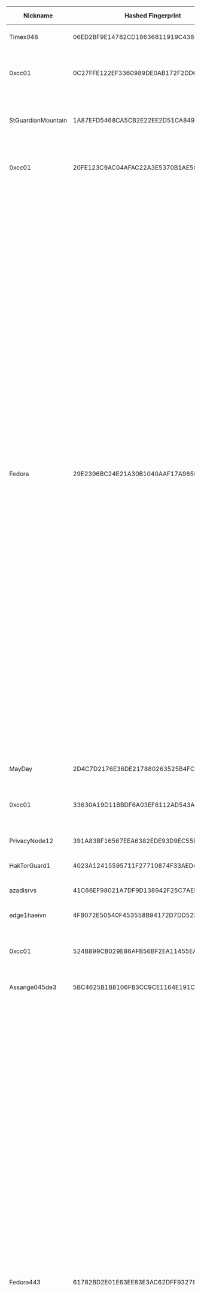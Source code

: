 | Nickname |  Hashed Fingerprint	| Or Addresses | Contact | Running | Flags | Last Seen | First Seen | Last Restarted | Advertised Bandwidth | Platform | Version | Version Status | Recommended Version | Verified hostnames | Exit policy |
|---|---|---|---|---|---|---|---|---|---|---|---|---|---|---|---|
|Timex048 | 06ED2BF9E14782CD18636811919C43885DC08E73 | ["69.173.187.109:9001"] | myemail@example.com | true | Running, Valid | 2025-10-29 21:00:00 | 2025-10-29 07:00:00 | 2025-10-29 02:35:26 | 0 | Tor 0.4.8.18 on Linux | 0.4.8.18 | recommended | true | N/A | ["reject *:*"]|
|0xcc01 | 0C27FFE122EF3360989DE0AB172F2DD606081E62 | ["141.95.16.83:443"] | ContactInfo email:sojus07[]0xcc01.de url:https://0xcc01.de pgp:f70907c2c3b7154f144ff5a5c3193a24f60bd987 hoster:OVH Netcup cost:60EUR uplinkbw:1000 memory:11683 virtualization:kvm os:Debian/13 confmgmt:ansible ciissversion:2 trafficacct:unmetered | true | Running, V2Dir, Valid | 2025-10-29 21:00:00 | 2025-10-29 20:00:00 | 2025-10-29 19:36:45 | 0 | Tor 0.4.8.16 on Linux | 0.4.8.16 | recommended | true | N/A | ["reject *:*"]|
|StGuardianMountain | 1A87EFD5468CA5CB2E22EE2D51CA849AEEAFA714 | ["49.158.238.41:443"] | p4ccpxnwue3u@gmail.com | true | Running, V2Dir, Valid | 2025-10-29 21:00:00 | 2025-10-29 04:00:00 | 2025-10-29 03:27:54 | 0 | Tor 0.4.9.3-alpha on Windows 8 [or later] | 0.4.9.3-alpha | recommended | true | N/A | ["reject *:*"]|
|0xcc01 | 20FE123C9AC04AFAC22A3E5370B1AE5CB57B646E | ["51.75.22.33:443"] | ContactInfo email:sojus07[]0xcc01.de url:https://0xcc01.de pgp:f70907c2c3b7154f144ff5a5c3193a24f60bd987 hoster:OVH Netcup cost:60EUR uplinkbw:1000 memory:11683 virtualization:kvm os:Debian/13 confmgmt:ansible ciissversion:2 trafficacct:unmetered | true | Running, V2Dir, Valid | 2025-10-29 21:00:00 | 2025-10-29 20:00:00 | 2025-10-29 19:36:50 | 0 | Tor 0.4.8.16 on Linux | 0.4.8.16 | recommended | true | ["vps-d318a31d.vps.ovh.net"] | ["reject *:*"]|
|Fedora | 29E2396BC24E21A30B1040AAF17A965F5FA33B78 | ["178.17.170.209:80"] | email:candybober12@proton[]me | true | Exit, Running, V2Dir, Valid | 2025-10-29 21:00:00 | 2025-10-29 14:00:00 | 2025-10-29 14:16:26 | 0 | Tor 0.4.8.19 on Linux | 0.4.8.19 | recommended | true | N/A | ["reject 0.0.0.0/8:*","reject 169.254.0.0/16:*","reject 127.0.0.0/8:*","reject 192.168.0.0/16:*","reject 10.0.0.0/8:*","reject 172.16.0.0/12:*","reject 178.17.170.209:*","reject *:22","accept *:20-23","accept *:43","accept *:53","accept *:79-81","accept *:88","accept *:110","accept *:143","accept *:194","accept *:220","accept *:389","accept *:443","accept *:464","accept *:465","accept *:531","accept *:543-544","accept *:554","accept *:563","accept *:587","accept *:636","accept *:706","accept *:749","accept *:873","accept *:902-904","accept *:981","accept *:989-995","accept *:1194","accept *:1220","accept *:1293","accept *:1500","accept *:1533","accept *:1677","accept *:1723","accept *:1755","accept *:1863","accept *:2082-2083","accept *:2086-2087","accept *:2095-2096","accept *:2102-2104","accept *:3128","accept *:3389","accept *:3690","accept *:4321","accept *:4643","accept *:5050","accept *:5190","accept *:5222-5223","accept *:5228","accept *:5900","accept *:6660-6669","accept *:6679","accept *:6697","accept *:8000","accept *:8008","accept *:8074","accept *:8080","accept *:8082","accept *:8087-8088","accept *:8232-8233","accept *:8332-8333","accept *:8443","accept *:8888","accept *:9418","accept *:9999","accept *:10000","accept *:11371","accept *:19294","accept *:19638","accept *:50002","accept *:64738","reject *:*"]|
|MayDay | 2D4C7D2176E36DE217880263525B4FC23FBBC415 | ["77.73.66.10:9100","[2a00:1838:37:4bc::eb59]:9100"] | vladnickhosersky@pissmail.com | true | Running, V2Dir, Valid | 2025-10-29 21:00:00 | 2025-10-29 15:00:00 | 2025-10-29 14:46:49 | 0 | Tor 0.4.8.13 on Linux | 0.4.8.13 | recommended | true | N/A | ["reject *:*"]|
|0xcc01 | 33630A19D11BBDF6A03EF6112AD543A4015C9985 | ["51.77.245.132:443"] | ContactInfo email:sojus07[]0xcc01.de url:https://0xcc01.de pgp:f70907c2c3b7154f144ff5a5c3193a24f60bd987 hoster:OVH Netcup cost:60EUR uplinkbw:1000 memory:11683 virtualization:kvm os:Debian/13 confmgmt:ansible ciissversion:2 trafficacct:unmetered | true | Running, V2Dir, Valid | 2025-10-29 21:00:00 | 2025-10-29 20:00:00 | 2025-10-29 19:35:42 | 0 | Tor 0.4.8.16 on Linux | 0.4.8.16 | recommended | true | N/A | ["reject *:*"]|
|PrivacyNode12 | 391A83BF16567EEA6382EDE93D9EC55B01A9BE17 | ["5.181.181.56:9001"] | privacy-node@example.com | true | Running, V2Dir, Valid | 2025-10-29 21:00:00 | 2025-10-29 04:00:00 | 2025-10-29 03:35:11 | 0 | Tor 0.4.8.19 on Linux | 0.4.8.19 | recommended | true | N/A | ["reject *:*"]|
|HakTorGuard1 | 4023A12415595711F27710874F33AED403B2E482 | ["157.180.83.21:9001","[2a01:4f9:c013:ce34::1]:9001"] | admin@haktor.network | true | Running, Valid | 2025-10-29 21:00:00 | 2025-10-29 09:00:00 | 2025-10-29 20:04:40 | 0 | Tor 0.4.8.13 on Linux | 0.4.8.13 | recommended | true | ["static.21.83.180.157.clients.your-server.de"] | ["reject *:*"]|
|azadisrvs | 41C66EF98021A7DF9D138942F25C7AEB438AB744 | ["116.202.217.146:9001","[2a01:4f8:241:51af::2]:9001"] | diyarciftciatprotonmaildotcom | true | Running, V2Dir, Valid | 2025-10-29 21:00:00 | 2025-10-29 00:00:00 | 2025-10-28 23:45:54 | 0 | Tor 0.4.8.19 on Linux | 0.4.8.19 | recommended | true | ["static.146.217.202.116.clients.your-server.de"] | ["reject *:*"]|
|edge1haeivn | 4FB072E50540F453558B94172D7DD523E1B7374C | ["45.90.162.253:443","[2a0c:8881:5:3b::1]:443"] | tor@haeiven.fr | true | Running, V2Dir, Valid | 2025-10-29 21:00:00 | 2025-10-29 00:00:00 | 2025-10-28 22:58:47 | 0 | Tor 0.4.8.19 on Linux | 0.4.8.19 | recommended | true | ["edge1.haeiven.fr"] | ["reject *:*"]|
|0xcc01 | 524B899CB029E86AFB56BF2EA11455EAF8717498 | ["158.69.200.21:443"] | ContactInfo email:sojus07[]0xcc01.de url:https://0xcc01.de pgp:f70907c2c3b7154f144ff5a5c3193a24f60bd987 hoster:OVH Netcup cost:60EUR uplinkbw:1000 memory:11683 virtualization:kvm os:Debian/13 confmgmt:ansible ciissversion:2 trafficacct:unmetered | true | Running, V2Dir, Valid | 2025-10-29 21:00:00 | 2025-10-29 20:00:00 | 2025-10-29 19:35:42 | 0 | Tor 0.4.8.16 on Linux | 0.4.8.16 | recommended | true | N/A | ["reject *:*"]|
|Assange045de3 | 5BC4625B1B8106FB3CC9CE1164E191CB675DF30C | ["62.141.35.212:9301","[2001:4ba0:ffa4:2cf::f5a4:9301]:9301"] | BMTY90VKYRQPUJZOTH[@]Safe-mail.net | true | Running, V2Dir, Valid | 2025-10-29 21:00:00 | 2025-10-29 07:00:00 | 2025-10-29 12:50:05 | 0 | Tor 0.4.8.19 on Linux | 0.4.8.19 | recommended | true | ["ve901.venus.dedi.server-hosting.expert"] | ["reject *:*"]|
|Fedora443 | 61782BD2E01E63EE83E3AC62DFF932799377927E | ["178.17.170.211:443"] | email:candybober12@proton[]me | true | Exit, Running, V2Dir, Valid | 2025-10-29 21:00:00 | 2025-10-29 15:00:00 | 2025-10-29 14:13:45 | 0 | Tor 0.4.8.19 on Linux | 0.4.8.19 | recommended | true | ["laufenaufluft.com"] | ["reject 0.0.0.0/8:*","reject 169.254.0.0/16:*","reject 127.0.0.0/8:*","reject 192.168.0.0/16:*","reject 10.0.0.0/8:*","reject 172.16.0.0/12:*","reject 178.17.170.211:*","reject *:22","accept *:20-23","accept *:43","accept *:53","accept *:79-81","accept *:88","accept *:110","accept *:143","accept *:194","accept *:220","accept *:389","accept *:443","accept *:464","accept *:465","accept *:531","accept *:543-544","accept *:554","accept *:563","accept *:587","accept *:636","accept *:706","accept *:749","accept *:873","accept *:902-904","accept *:981","accept *:989-995","accept *:1194","accept *:1220","accept *:1293","accept *:1500","accept *:1533","accept *:1677","accept *:1723","accept *:1755","accept *:1863","accept *:2082-2083","accept *:2086-2087","accept *:2095-2096","accept *:2102-2104","accept *:3128","accept *:3389","accept *:3690","accept *:4321","accept *:4643","accept *:5050","accept *:5190","accept *:5222-5223","accept *:5228","accept *:5900","accept *:6660-6669","accept *:6679","accept *:6697","accept *:8000","accept *:8008","accept *:8074","accept *:8080","accept *:8082","accept *:8087-8088","accept *:8232-8233","accept *:8332-8333","accept *:8443","accept *:8888","accept *:9418","accept *:9999","accept *:10000","accept *:11371","accept *:19294","accept *:19638","accept *:50002","accept *:64738","reject *:*"]|
|0xcc01 | 619DBBC6CB93C0E09248735A088E1D4FF1213390 | ["51.91.165.33:443"] | ContactInfo email:sojus07[]0xcc01.de url:https://0xcc01.de pgp:f70907c2c3b7154f144ff5a5c3193a24f60bd987 hoster:OVH Netcup cost:60EUR uplinkbw:1000 memory:11683 virtualization:kvm os:Debian/13 confmgmt:ansible ciissversion:2 trafficacct:unmetered | true | Running, V2Dir, Valid | 2025-10-29 21:00:00 | 2025-10-29 20:00:00 | 2025-10-29 19:35:52 | 0 | Tor 0.4.8.16 on Linux | 0.4.8.16 | recommended | true | N/A | ["reject *:*"]|
|0xcc01 | 6AF2750BC834CD70541322324790385C150ACF48 | ["51.89.187.216:443"] | ContactInfo email:sojus07[]0xcc01.de url:https://0xcc01.de pgp:f70907c2c3b7154f144ff5a5c3193a24f60bd987 hoster:OVH Netcup cost:60EUR uplinkbw:1000 memory:11683 virtualization:kvm os:Debian/13 confmgmt:ansible ciissversion:2 trafficacct:unmetered | true | Running, V2Dir, Valid | 2025-10-29 21:00:00 | 2025-10-29 20:00:00 | 2025-10-29 19:35:51 | 0 | Tor 0.4.8.16 on Linux | 0.4.8.16 | recommended | true | N/A | ["reject *:*"]|
|aieternal07 | 6C72907C2F174498F20BAEF6DD43CE33A1DAB7D1 | ["194.59.204.74:9001"] | E2F404D23F750CA6E616764E61B9C42FB3292DE0 \\| qatsi4223 \\| qatsi4223 _/ at /_ gmail.com | true | Running, V2Dir, Valid | 2025-10-29 21:00:00 | 2025-10-29 16:00:00 | 2025-10-29 19:36:16 | 0 | Tor 0.4.8.19 on Linux | 0.4.8.19 | recommended | true | N/A | ["reject *:*"]|
|KatSystems01 | 728B42914DF2A93DA7EE526B63FB5BF373A38B69 | ["158.69.196.31:443","[2607:5300:205:200::7894]:443"] | KatSystems Administrator <tor-admin AT kat DOT systems> | true | Running, V2Dir, Valid | 2025-10-29 21:00:00 | 2025-10-29 01:00:00 | 2025-10-29 00:53:21 | 0 | Tor 0.4.8.19 on Linux | 0.4.8.19 | recommended | true | ["vps-b43e0d3e.vps.ovh.ca"] | ["reject *:*"]|
|Kn0wy0urEnemy | 7AF486B437C3CE0AF0FEE5B64A51710FEBEF5AC6 | ["130.195.210.110:4500"] | N/A | true | Running, V2Dir, Valid | 2025-10-29 21:00:00 | 2025-10-29 18:00:00 | 2025-10-29 17:27:07 | 0 | Tor 0.4.8.19 on Linux | 0.4.8.19 | recommended | true | N/A | ["reject *:*"]|
|hotbutterytoast | 80A009A4494641061578AE12F187C4A8440570A2 | ["136.60.214.166:9001"] | N/A | true | Running, V2Dir, Valid | 2025-10-29 21:00:00 | 2025-10-29 00:00:00 | 2025-10-29 18:47:16 | 0 | Tor 0.4.8.19 on Linux | 0.4.8.19 | recommended | true | N/A | ["reject *:*"]|
|Unnamed | 81967674DC8EBD2E7E861C4EC86D9E7E05384833 | ["38.60.216.74:9002"] | N/A | true | Exit, Running, V2Dir, Valid | 2025-10-29 21:00:00 | 2025-10-29 14:00:00 | 2025-10-29 13:39:58 | 0 | Tor 0.4.9.0-alpha-dev on Linux | 0.4.9.0-alpha-dev | unrecommended | false | N/A | ["reject 0.0.0.0/8:*","reject 169.254.0.0/16:*","reject 127.0.0.0/8:*","reject 192.168.0.0/16:*","reject 10.0.0.0/8:*","reject 172.16.0.0/12:*","reject 38.60.216.74:*","accept *:80","accept *:443","accept *:8081","accept *:8080","reject *:*"]|
|cablenbits | 86FA66E947FA715F0A61A02395F42D3185753A46 | ["174.94.89.251:9001"] | N/A | true | Running, V2Dir, Valid | 2025-10-29 21:00:00 | 2025-10-29 05:00:00 | 2025-10-29 04:06:38 | 0 | Tor 0.4.8.10 on Linux | 0.4.8.10 | recommended | true | ["bras-base-almapq1422w-grc-10-174-94-89-251.dsl.bell.ca"] | ["reject *:*"]|
|Corroding | 955A954DBAC2B49A38C2AD7EE54ABF58308703B2 | ["46.224.5.71:443","[2a01:4f8:c013:4a32::1]:443"] | Corroding@proton.me | false | Running, V2Dir, Valid | 2025-10-29 11:00:00 | 2025-10-29 10:00:00 | 2025-10-29 09:37:20 | 0 | Tor 0.4.8.19 on Linux | 0.4.8.19 | recommended | true | ["static.71.5.224.46.clients.your-server.de"] | ["reject *:*"]|
|0xcc01 | 960A35B1AB28DFF11E0C014407013514C06D565B | ["51.195.137.224:443"] | ContactInfo email:sojus07[]0xcc01.de url:https://0xcc01.de pgp:f70907c2c3b7154f144ff5a5c3193a24f60bd987 hoster:OVH Netcup cost:60EUR uplinkbw:1000 memory:11683 virtualization:kvm os:Debian/13 confmgmt:ansible ciissversion:2 trafficacct:unmetered | true | Running, V2Dir, Valid | 2025-10-29 21:00:00 | 2025-10-29 20:00:00 | 2025-10-29 19:36:47 | 0 | Tor 0.4.8.16 on Linux | 0.4.8.16 | recommended | true | ["vps-e891e416.vps.ovh.net"] | ["reject *:*"]|
|PrettyLittleRelay | 999B278E13E7044497E460D8B5F6D1D58B641BBE | ["134.255.219.242:443"] | janeskraudevevo@proton.me | true | Running, V2Dir, Valid | 2025-10-29 21:00:00 | 2025-10-29 20:00:00 | 2025-10-29 19:18:09 | 0 | Tor 0.4.8.16 on Linux | 0.4.8.16 | recommended | true | ["magenta-shark-91583.zap.cloud"] | ["reject *:*"]|
|HakTorExit1 | A0908FBCC93E835D3F2C8497B4685C09F3411FC1 | ["157.180.46.73:9001","[2a01:4f9:c012:3776::1]:9001"] | admin@haktor.network | false | Exit, Running, Valid | 2025-10-29 20:00:00 | 2025-10-29 09:00:00 | 2025-10-29 19:53:34 | 0 | Tor 0.4.8.13 on Linux | 0.4.8.13 | recommended | true | ["static.73.46.180.157.clients.your-server.de"] | ["reject 0.0.0.0/8:*","reject 169.254.0.0/16:*","reject 127.0.0.0/8:*","reject 192.168.0.0/16:*","reject 10.0.0.0/8:*","reject 172.16.0.0/12:*","reject 157.180.46.73:*","accept *:80","accept *:443","accept *:853","reject *:*"]|
|MayDay | A2217AD621DD9D1673C9FDCD9898CE460DEC0060 | ["77.73.66.10:9000","[2a00:1838:37:4bc::eb59]:9000"] | vladnickhosersky@pissmail.com | true | Running, V2Dir, Valid | 2025-10-29 21:00:00 | 2025-10-29 15:00:00 | 2025-10-29 14:46:49 | 0 | Tor 0.4.8.13 on Linux | 0.4.8.13 | recommended | true | N/A | ["reject *:*"]|
|0xcc01 | A68640CBC31BD4A2FBCE1C31D43375AA9A6E44A9 | ["51.91.165.32:443"] | ContactInfo email:sojus07[]0xcc01.de url:https://0xcc01.de pgp:f70907c2c3b7154f144ff5a5c3193a24f60bd987 hoster:OVH Netcup cost:60EUR uplinkbw:1000 memory:11683 virtualization:kvm os:Debian/13 confmgmt:ansible ciissversion:2 trafficacct:unmetered | true | Running, V2Dir, Valid | 2025-10-29 21:00:00 | 2025-10-29 20:00:00 | 2025-10-29 19:35:52 | 0 | Tor 0.4.8.16 on Linux | 0.4.8.16 | recommended | true | ["ip32.ip-51-91-165.eu"] | ["reject *:*"]|
|aieternal07 | A9294755987811F7D4F35A8514216AF1002DF1E3 | ["194.59.204.74:9001"] | E2F404D23F750CA6E616764E61B9C42FB3292DE0 \\| qatsi4223 \\| qatsi4223 _/ at /_ gmail.com | false | Running, V2Dir, Valid | 2025-10-29 08:00:00 | 2025-10-29 07:00:00 | 2025-10-29 05:00:20 | 0 | Tor 0.4.8.19 on Linux | 0.4.8.19 | recommended | true | ["dheldarul.genmeta.eu"] | ["reject *:*"]|
|YunoGasaiFeet | A9CE8BC7F620DBD43B97DD1ED8F80F7C8466CFBB | ["152.53.184.244:9001"] | tiny.marten.viiy@mask.me | false | Running, V2Dir, Valid | 2025-10-29 18:00:00 | 2025-10-29 18:00:00 | 2025-10-29 17:18:39 | 0 | Tor 0.4.8.19 on Linux | 0.4.8.19 | recommended | true | ["whotfpissedinmywifi.wtf"] | ["reject *:*"]|
|0xcc01 | ABF3E86B1378CCF6BC1E98BB3B6EB9065A5B981F | ["51.89.70.52:443"] | ContactInfo email:sojus07[]0xcc01.de url:https://0xcc01.de pgp:f70907c2c3b7154f144ff5a5c3193a24f60bd987 hoster:OVH Netcup cost:60EUR uplinkbw:1000 memory:11683 virtualization:kvm os:Debian/13 confmgmt:ansible ciissversion:2 trafficacct:unmetered | true | Running, V2Dir, Valid | 2025-10-29 21:00:00 | 2025-10-29 20:00:00 | 2025-10-29 19:35:47 | 0 | Tor 0.4.8.16 on Linux | 0.4.8.16 | recommended | true | N/A | ["reject *:*"]|
|HakTorDA | AFA8EB807849E973300AA334B80A3EA734B9684E | ["37.27.216.174:9001"] | admin@haktor.network | false | Running, V2Dir, Valid | 2025-10-29 20:00:00 | 2025-10-29 08:00:00 | 2025-10-29 19:49:44 | 0 | Tor 0.4.8.13 on Linux | 0.4.8.13 | recommended | true | ["static.174.216.27.37.clients.your-server.de"] | ["reject *:*"]|
|0xcc01 | B9011A62CDDA037C7546B0B6538A9E9E8C09F4A4 | ["51.79.105.142:443"] | ContactInfo email:sojus07[]0xcc01.de url:https://0xcc01.de pgp:f70907c2c3b7154f144ff5a5c3193a24f60bd987 hoster:OVH Netcup cost:60EUR uplinkbw:1000 memory:11683 virtualization:kvm os:Debian/13 confmgmt:ansible ciissversion:2 trafficacct:unmetered | true | Running, V2Dir, Valid | 2025-10-29 21:00:00 | 2025-10-29 20:00:00 | 2025-10-29 19:35:59 | 0 | Tor 0.4.8.16 on Linux | 0.4.8.16 | recommended | true | N/A | ["reject *:*"]|
|YunoGasaiFeet | CB685E473036B82E79D52542B6B52D694BB32370 | ["152.53.184.244:9001"] | tiny.marten.viiy@mask.me | false | Running, V2Dir, Valid | 2025-10-29 18:00:00 | 2025-10-29 18:00:00 | 2025-10-29 17:46:59 | 0 | Tor 0.4.8.19 on Linux | 0.4.8.19 | recommended | true | ["whotfpissedinmywifi.wtf"] | ["reject *:*"]|
|Sombrero | CF47B31619FEF805E800A3FCC02FED15141ADFD4 | ["45.138.16.119:9001","[2a12:a800:2:1:45:138:16:119]:9001"] | email:candybober12@proton[]me | true | Exit, Running, V2Dir, Valid | 2025-10-29 21:00:00 | 2025-10-29 15:00:00 | 2025-10-29 14:12:49 | 0 | Tor 0.4.8.19 on Linux | 0.4.8.19 | recommended | true | N/A | ["reject 0.0.0.0/8:*","reject 169.254.0.0/16:*","reject 127.0.0.0/8:*","reject 192.168.0.0/16:*","reject 10.0.0.0/8:*","reject 172.16.0.0/12:*","reject 45.138.16.119:*","reject *:22","accept *:20-23","accept *:43","accept *:53","accept *:79-81","accept *:88","accept *:110","accept *:143","accept *:194","accept *:220","accept *:389","accept *:443","accept *:464","accept *:465","accept *:531","accept *:543-544","accept *:554","accept *:563","accept *:587","accept *:636","accept *:706","accept *:749","accept *:873","accept *:902-904","accept *:981","accept *:989-995","accept *:1194","accept *:1220","accept *:1293","accept *:1500","accept *:1533","accept *:1677","accept *:1723","accept *:1755","accept *:1863","accept *:2082-2083","accept *:2086-2087","accept *:2095-2096","accept *:2102-2104","accept *:3128","accept *:3389","accept *:3690","accept *:4321","accept *:4643","accept *:5050","accept *:5190","accept *:5222-5223","accept *:5228","accept *:5900","accept *:6660-6669","accept *:6679","accept *:6697","accept *:8000","accept *:8008","accept *:8074","accept *:8080","accept *:8082","accept *:8087-8088","accept *:8232-8233","accept *:8332-8333","accept *:8443","accept *:8888","accept *:9418","accept *:9999","accept *:10000","accept *:11371","accept *:19294","accept *:19638","accept *:50002","accept *:64738","reject *:*"]|
|sanandreas | D128821E2335E01708702037865D375AEA65AF5E | ["107.189.1.16:9001"] | N/A | true | Exit, Running, V2Dir, Valid | 2025-10-29 21:00:00 | 2025-10-29 19:00:00 | 2025-10-29 17:56:47 | 0 | Tor 0.4.8.19 on Linux | 0.4.8.19 | recommended | true | N/A | ["reject 0.0.0.0/8:*","reject 169.254.0.0/16:*","reject 127.0.0.0/8:*","reject 192.168.0.0/16:*","reject 10.0.0.0/8:*","reject 172.16.0.0/12:*","reject 107.189.1.16:*","reject *:25","reject *:119","reject *:135-139","reject *:445","reject *:465","reject *:563","reject *:587","reject *:1214","reject *:4661-4666","reject *:6346-6429","reject *:6660-6667","reject *:6697","reject *:6699","reject *:6881-6999","reject *:51413","accept *:*"]|
|thumthum2 | DD16BA71950619A6EED9B6B7E7CDAD9A9B8E2427 | ["213.111.148.93:9001","[2a09:2dc2:0:5084::]:9001"] | mailreality@proton.me | true | Exit, Running, V2Dir, Valid | 2025-10-29 21:00:00 | 2025-10-29 10:00:00 | 2025-10-29 09:45:42 | 0 | Tor 0.4.8.19 on Linux | 0.4.8.19 | recommended | true | N/A | ["reject 0.0.0.0/8:*","reject 169.254.0.0/16:*","reject 127.0.0.0/8:*","reject 192.168.0.0/16:*","reject 10.0.0.0/8:*","reject 172.16.0.0/12:*","reject 213.111.148.93:*","reject *:22","accept *:20-23","accept *:43","accept *:53","accept *:79-81","accept *:88","accept *:110","accept *:143","accept *:194","accept *:220","accept *:389","accept *:443","accept *:464","accept *:465","accept *:531","accept *:543-544","accept *:554","accept *:563","accept *:587","accept *:636","accept *:706","accept *:749","accept *:873","accept *:902-904","accept *:981","accept *:989-995","accept *:1194","accept *:1220","accept *:1293","accept *:1500","accept *:1533","accept *:1677","accept *:1723","accept *:1755","accept *:1863","accept *:2082-2083","accept *:2086-2087","accept *:2095-2096","accept *:2102-2104","accept *:3128","accept *:3389","accept *:3690","accept *:4321","accept *:4643","accept *:5050","accept *:5190","accept *:5222-5223","accept *:5228","accept *:5900","accept *:6660-6669","accept *:6679","accept *:6697","accept *:8000","accept *:8008","accept *:8074","accept *:8080","accept *:8082","accept *:8087-8088","accept *:8232-8233","accept *:8332-8333","accept *:8443","accept *:8888","accept *:9418","accept *:9999","accept *:10000","accept *:11371","accept *:19294","accept *:19638","accept *:50002","accept *:64738","reject *:*"]|
|PrivacyNode16 | DD63E7FCF00173685AAB66B81749D426536527B6 | ["91.92.242.24:9001"] | privacy-node@example.com | true | Running, V2Dir, Valid | 2025-10-29 21:00:00 | 2025-10-29 04:00:00 | 2025-10-29 03:37:00 | 0 | Tor 0.4.8.19 on Linux | 0.4.8.19 | recommended | true | N/A | ["reject *:*"]|
|HakTorDA | E6FEBA021B8C04CFD3E5585268D4105311A02D94 | ["37.27.216.174:9001"] | admin@haktor.network | true | Running, V2Dir, Valid | 2025-10-29 21:00:00 | 2025-10-29 21:00:00 | 2025-10-29 20:29:46 | 0 | Tor 0.4.8.13 on Linux | 0.4.8.13 | recommended | true | ["static.174.216.27.37.clients.your-server.de"] | ["reject *:*"]|
|HakTorMiddle1 | E92647A1B928B8586C800C92D7C91A53F41A8EBF | ["157.180.126.125:9001","[2a01:4f9:c013:5285::1]:9001"] | admin@haktor.network | true | Running, Valid | 2025-10-29 21:00:00 | 2025-10-29 09:00:00 | 2025-10-29 19:53:06 | 0 | Tor 0.4.8.13 on Linux | 0.4.8.13 | recommended | true | ["static.125.126.180.157.clients.your-server.de"] | ["reject *:*"]|
|NetvynRelay | F0FBD04AD8D10145BA27D8BF66D6CA73FAD827D1 | ["98.168.143.231:9001"] | netvyn@proton.me | false | Running, V2Dir, Valid | 2025-10-29 15:00:00 | 2025-10-29 03:00:00 | 2025-10-29 02:36:48 | 0 | Tor 0.4.8.10 on Linux | 0.4.8.10 | recommended | true | ["ip98-168-143-231.ok.ok.cox.net"] | ["reject *:*"]|
|nekomeow | F4536FB3B961BEA66EDCB43DA0E6746076A838F7 | ["208.84.101.187:443","[2602:fb54:1a00::1f1]:9001"] | nocontact@neko.meow | true | Running, V2Dir, Valid | 2025-10-29 21:00:00 | 2025-10-29 00:00:00 | 2025-10-28 23:20:12 | 0 | Tor 0.4.8.19 on Linux | 0.4.8.19 | recommended | true | N/A | ["reject *:*"]|
|zrts45lopp00 | FC4FF6A5C62F2F313579FF704C0BB9F710BB92A1 | ["37.1.197.16:443"] | N/A | true | Running, V2Dir, Valid | 2025-10-29 21:00:00 | 2025-10-29 10:00:00 | 2025-10-29 12:11:20 | 0 | Tor 0.4.8.10 on Linux | 0.4.8.10 | recommended | true | N/A | ["reject *:*"]|
|Sombrero9002 | FD48968DD04EB815156579FFCCA70F4ABA84534D | ["45.138.16.119:9002"] | email:candybober12@proton[]me | true | Exit, Running, V2Dir, Valid | 2025-10-29 21:00:00 | 2025-10-29 15:00:00 | 2025-10-29 14:12:49 | 0 | Tor 0.4.8.19 on Linux | 0.4.8.19 | recommended | true | N/A | ["reject 0.0.0.0/8:*","reject 169.254.0.0/16:*","reject 127.0.0.0/8:*","reject 192.168.0.0/16:*","reject 10.0.0.0/8:*","reject 172.16.0.0/12:*","reject 45.138.16.119:*","reject *:22","accept *:20-23","accept *:43","accept *:53","accept *:79-81","accept *:88","accept *:110","accept *:143","accept *:194","accept *:220","accept *:389","accept *:443","accept *:464","accept *:465","accept *:531","accept *:543-544","accept *:554","accept *:563","accept *:587","accept *:636","accept *:706","accept *:749","accept *:873","accept *:902-904","accept *:981","accept *:989-995","accept *:1194","accept *:1220","accept *:1293","accept *:1500","accept *:1533","accept *:1677","accept *:1723","accept *:1755","accept *:1863","accept *:2082-2083","accept *:2086-2087","accept *:2095-2096","accept *:2102-2104","accept *:3128","accept *:3389","accept *:3690","accept *:4321","accept *:4643","accept *:5050","accept *:5190","accept *:5222-5223","accept *:5228","accept *:5900","accept *:6660-6669","accept *:6679","accept *:6697","accept *:8000","accept *:8008","accept *:8074","accept *:8080","accept *:8082","accept *:8087-8088","accept *:8232-8233","accept *:8332-8333","accept *:8443","accept *:8888","accept *:9418","accept *:9999","accept *:10000","accept *:11371","accept *:19294","accept *:19638","accept *:50002","accept *:64738","reject *:*"]|
|speedybits | FE65AEF47F196CC409E0681DA3A9B8100E4D8F60 | ["74.50.69.70:9001"] | N/A | true | Running, V2Dir, Valid | 2025-10-29 21:00:00 | 2025-10-29 02:00:00 | 2025-10-29 01:00:59 | 0 | Tor 0.4.8.19 on Linux | 0.4.8.19 | recommended | true | N/A | ["reject *:*"]|
|aieternal07 | FED0DCB05E412F98F3100D672456CF469956E6A3 | ["194.59.204.74:9001"] | E2F404D23F750CA6E616764E61B9C42FB3292DE0 \\| qatsi4223 \\| qatsi4223 _/ at /_ gmail.com | false | Running, V2Dir, Valid | 2025-10-29 15:00:00 | 2025-10-29 09:00:00 | 2025-10-29 07:46:18 | 0 | Tor 0.4.8.19 on Linux | 0.4.8.19 | recommended | true | ["dheldarul.genmeta.eu"] | ["reject *:*"]|
